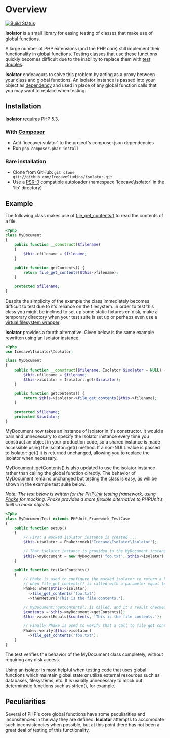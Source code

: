 # Overview

[![Build Status](https://secure.travis-ci.org/IcecaveStudios/isolator.png)](http://travis-ci.org/IcecaveStudios/isolator)

**Isolator** is a small library for easing testing of classes that make use of global functions.

A large number of PHP extensions (and the PHP core) still implement their functionality in global functions.
Testing classes that use these functions quickly becomes difficult due to the inability to replace them with [test doubles](http://en.wikipedia.org/wiki/Test_double).

**Isolator** endeavours to solve this problem by acting as a proxy between your class and global functions.
An isolator instance is passed into your object as [dependency](http://en.wikipedia.org/wiki/Dependency_injection) and
used in place of any global function calls that you may want to replace when testing.

## Installation

**Isolator** requires PHP 5.3.

### With [Composer](http://getcomposer.org/)

* Add 'icecave/isolator' to the project's composer.json dependencies
* Run `php composer.phar install`

### Bare installation

* Clone from GitHub: `git clone git://github.com/IcecaveStudios/isolator.git`
* Use a [PSR-0](https://github.com/php-fig/fig-standards/blob/master/accepted/PSR-0.md)
  compatible autoloader (namespace 'Icecave\Isolator' in the 'lib' directory)

## Example

The following class makes use of [file_get_contents()](http://php.net/manual/en/function.file-get-contents.php) to read the contents of a file.

```php
<?php
class MyDocument
{
    public function __construct($filename)
    {
        $this->filename = $filename;
    }

    public function getContents() {
        return file_get_contents($this->filename);
    }

    protected $filename;
}
```

Despite the simplicity of the example the class immediately becomes difficult to test due to it's reliance on the filesystem.
In order to test this class you might be inclined to set up some static fixtures on disk, make a temporary directory when your test suite
is set up or perhaps even use a [virtual filesystem wrapper](http://code.google.com/p/bovigo/wiki/vfsStream).

**Isolator** provides a fourth alternative. Given below is the same example rewritten using an Isolator instance.

```php
<?php
use Icecave\Isolator\Isolator;

class MyDocument
{
    public function __construct($filename, Isolator $isolator = NULL) {
        $this->filename = $filename;
        $this->isolator = Isolator::get($isolator);
    }

    public function getContents() {
        return $this->isolator->file_get_contents($this->filename);
    }

    protected $filename;
    protected $isolator;
}
```

MyDocument now takes an instance of Isolator in it's constructor. It would a pain and unnecessary to specify the Isolator instance every time you construct an object in your production code, so a shared instance is made accessible using the Isolator::get() method. If a non-NULL value is passed to Isolator::get() it is returned unchanged, allowing you to replace the Isolator when necessary.

MyDocument::getContents() is also updated to use the isolator instance rather than calling the global function directly. The behavior of MyDocument remains unchanged but testing the class is easy, as will be shown in the example test suite below.

*Note: The test below is written for the [PHPUnit](http://www.phpunit.de) testing framework, using [Phake](https://github.com/mlively/Phake) for mocking. Phake provides a more flexible alternative to PHPUnit's built-in mock objects.*

```php
<?php
class MyDocumentTest extends PHPUnit_Framework_TestCase
{
    public function setUp()
    {
        // First a mocked isolator instance is created ...
        $this->isolator = Phake::mock('Icecave\Isolator\Isolator');

        // That isolator instance is provided to the MyDocument instance that is to be tested ...
        $this->myDocument = new MyDocument('foo.txt', $this->isolator);
    }

    public function testGetContents()
    {
        // Phake is used to configure the mocked isolator to return a known string
        // when file_get_contents() is called with a parameter equal to 'foo.txt' ...
        Phake::when($this->isolator)
          ->file_get_contents('foo.txt')
          ->thenReturn('This is the file contents.');

        // MyDocument::getContents() is called, and it's result checked ...
        $contents = $this->myDocument->getContents();
        $this->assertEquals($contents, 'This is the file contents.');

        // Finally Phake is used to verify that a call to file_get_contents() was made as expected ...
        Phake::verify($this->isolator)
          ->file_get_contents('foo.txt');
    }
}
```

The test verifies the behavior of the MyDocument class completely, without requiring any disk access.

Using an isolator is most helpful when testing code that uses global functions which maintain global state or utilize external resources such as databases, filesystems, etc. It is usually unnecessary to mock out deterministic functions such as strlen(), for example.

## Peculiarities

Several of PHP's core global functions have some peculiarities and inconsitencies in the way they are defined. **Isolator** attempts to accomodate such inconsistencies when possible, but at this point there has not been a great deal of testing of this functionality.
